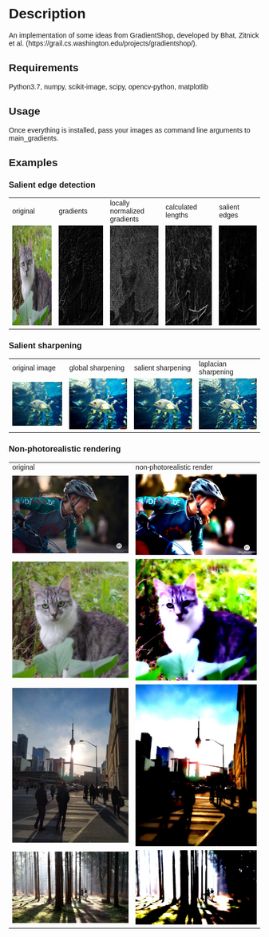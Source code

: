 <head>
<meta http-equiv="content-type" content="text/html; charset=UTF-8">
</head>
<body style='margin:0 5% 0 5%; padding:5%; font-family:Trebuchet MS, Helvetica, sans-serif'>
  <h1>Description</h1>
  An implementation of some ideas from GradientShop, developed by Bhat, Zitnick et al. (https://grail.cs.washington.edu/projects/gradientshop/).

  <h2>Requirements</h2>
Python3.7, numpy, scikit-image, scipy, opencv-python, matplotlib

  <h2>Usage</h2>
  Once everything is installed, pass your images as command line arguments to main_gradients.

  <h2>Examples</h2>
  
  <h3> Salient edge detection </h3>
<table class='center'>
    <tr>
    <td class="tg-s268">original</td>
    <td class="tg-s268">gradients</td>
    <td class="tg-s268">locally normalized gradients</td>
    <td class="tg-s268">calculated lengths</td>
    <td class="tg-s268">salient edges</td>
    </tr>
    <td class="tg-s268">
      <a href="./example_images/pixi.jpg">
      <img src="./example_images/pixi.jpg" height="200"> 
      </a>
    </td>
    <td class="tg-s268">
      <a href="./example_images/pixi_1_gradients.jpg">
      <img src="./example_images/pixi_1_gradients.jpg" height="200"> 
      </a>
    </td>
    <td class="tg-s268">
      <a href="./example_images/pixi_2_normalized_gradients.jpg">
      <img src="./example_images/pixi_2_normalized_gradients.jpg" height="200"> 
      </a>
    </td>
    <td class="tg-s268">
      <a href="./example_images/pixi_3_lengths.jpg">
      <img src="./example_images/pixi_3_lengths.jpg" height="200"> 
      </a>
    </td>
    <td class="tg-s268">
      <a href="./example_images/pixi_4_final.jpg">
      <img src="./example_images/pixi_4_final.jpg" height="200"> 
      </a>
    </td>
    </tr>
</table>
  

  <h3> Salient sharpening </h3>
<table class='center'>
    <tr>
    <td class="tg-s268">original image</td>
    <td class="tg-s268">global sharpening</td>
    <td class="tg-s268">salient sharpening</td>
    <td class="tg-s268">laplacian sharpening</td>
    </tr>
    <tr>
    <td class="tg-s268">
      <a href="./example_images/fish.jpg">
      <img src="./example_images/fish.jpg" width="200"> 
      </a>
    </td>
    <td class="tg-s268">
      <a href="./example_images/fish_1basic.jpg">
      <img src="./example_images/fish_1basic.jpg" width="200"> 
      </a>
    </td>
    <td class="tg-s268">
      <a href="./example_images/fish_2salient.jpg">
      <img src="./example_images/fish_2salient.jpg" width="200"> 
      </a>
    </td>
    <td class="tg-s268">
      <a href="./example_images/frequency_sharpened_fish.jpg">
      <img src="./example_images/frequency_sharpened_fish.jpg" width="200"> 
      </a>
    </td>
    </tr>
</table>

  <h3> Non-photorealistic rendering</h3>
<table class='center'>
  <tr>
    <td class="tg-s268">original</td>
    <td class="tg-s268">non-photorealistic render</td>
  </tr>
  <tr>
    <td class="tg-s268">
      <a href="./example_images/me.jpg">
      <img src="./example_images/me.jpg" width="300"> 
      </a>
    </td>
    <td class="tg-s268">
      <a href="./example_images/me_npr.jpg">
      <img src="./example_images/me_npr.jpg" width="300"> 
      </a>
    </td>
  </tr>
  <tr>
    <td class="tg-s268">
      <a href="./example_images/pixi.jpg">
      <img src="./example_images/pixi.jpg" width="300"> 
      </a>
    </td>
    <td class="tg-s268">
      <a href="./example_images/pixi_npr.jpg">
      <img src="./example_images/pixi_npr.jpg" width="300"> 
      </a>
    </td>
  </tr>
  <tr>
    <td class="tg-s268">
      <a href="./example_images/toronto.jpg">
      <img src="./example_images/toronto.jpg" width="300"> 
      </a>
    </td>
    <td class="tg-s268">
      <a href="./example_images/toronto_npr.jpg">
      <img src="./example_images/toronto_npr.jpg" width="300"> 
      </a>
    </td>
  </tr>
  <tr>
    <td class="tg-s268">
      <a href="./example_images/pferde.jpg">
      <img src="./example_images/pferde.jpg" width="300"> 
      </a>
    </td>
    <td class="tg-s268">
      <a href="./example_images/pferde_npr.jpg">
      <img src="./example_images/pferde_npr.jpg" width="300"> 
      </a>
    </td>
  </tr>
</table>

</body>
